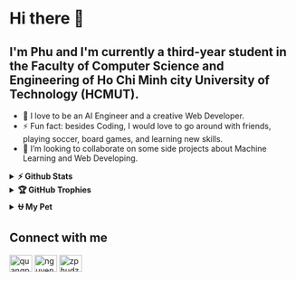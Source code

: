 # Hi there 👋

<!--
**pdz1804/pdz1804** is a ✨ _special_ ✨ repository because its `README.md` (this file) appears on your GitHub profile.

Here are some ideas to get you started:

- 🔭 I’m currently working on ...
- 🌱 I’m currently learning ...
- 👯 I’m looking to collaborate on ...
- 🤔 I’m looking for help with ...
- 💬 Ask me about ...
- 📫 How to reach me: ...
- 😄 Pronouns: ...
- ⚡ Fun fact: ...
-->
## I'm Phu and I'm currently a third-year student in the Faculty of Computer Science and Engineering of Ho Chi Minh city University of Technology (HCMUT).
- 🔭 I love to be an AI Engineer and a creative Web Developer.
- ⚡ Fun fact: besides Coding, I would love to go around with friends, playing soccer, board games, and learning new skills.
- 👯 I’m looking to collaborate on some side projects about Machine Learning and Web Developing.

<details>
  <summary><b>⚡ Github Stats</b></summary>
  
  <a href="#">![Github stats](https://github-readme-stats.vercel.app/api?username=pdz1804&theme=blueberry&count_private=true&hide_border=true&line_height=20)</a>
  <a href="#">![Top Langs](https://github-readme-stats.vercel.app/api/top-langs/?username=pdz1804&layout=compact&theme=blueberry&count_private=true&hide_border=true)</a>
</details>

<details>
  <summary><b>🏆 GitHub Trophies</b></summary>

  <div align="center">
  
  ![](https://github-profile-trophy.vercel.app/?username=pdz1804&theme=onedark&no-frame=true&no-bg=true&margin-w=4)

  </div>
</details>

<details>
  <summary><b>⛎ My Pet</b></summary>

  <div align="center">
    <picture>
  <source
    media="(prefers-color-scheme: dark)"
    srcset="https://raw.githubusercontent.com/pdz1804/pdz1804/output/github-contribution-grid-snake-dark.svg"
  />
  <source
    media="(prefers-color-scheme: light)"
    srcset="https://raw.githubusercontent.com/pdz1804/pdz1804/output/github-contribution-grid-snake.svg"
  />
  <img
    alt="github contribution grid snake animation"
    src="https://raw.githubusercontent.com/pdz1804/pdz1804/output/github-contribution-grid-snake.svg"
  />
</picture>
  </div>
</details>

## Connect with me

<p align="left">
    <a href="https://www.linkedin.com/in/quangphunguyen/" target="_blank"><img align="center"
            src="https://raw.githubusercontent.com/rahuldkjain/github-profile-readme-generator/master/src/images/icons/Social/linked-in-alt.svg"
            alt="quangphunguyen" height="30" width="40" /></a>
    <a href="https://www.facebook.com/zPhuDZz/" target="_blank"><img align="center"
            src="https://raw.githubusercontent.com/rahuldkjain/github-profile-readme-generator/master/src/images/icons/Social/facebook.svg"
            alt="nguyenquangphu" height="30" width="40" /></a>
    <a href="https://www.instagram.com/zphudzz/" target="_blank"><img align="center"
            src="https://raw.githubusercontent.com/rahuldkjain/github-profile-readme-generator/master/src/images/icons/Social/instagram.svg"
            alt="zphudzz" height="30" width="40" /></a>
</p>
